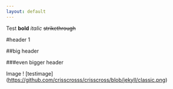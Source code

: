 ```yaml
---
layout: default
---
```


Test
**bold**
_italic_
~~strikethrough~~

#header 1

##big header

###even bigger header

Image
! [testimage] (https://github.com/crisscrosss/crisscross/blob/jekyll/classic.png)
